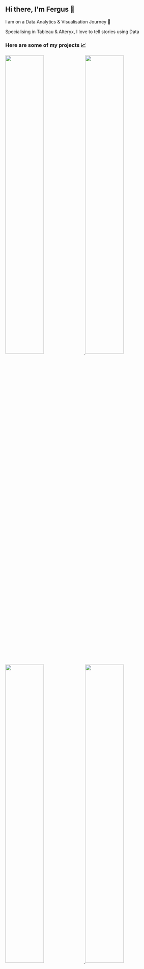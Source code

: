 ## Hi there, I'm Fergus 👋



I am on a Data Analytics & Visualisation Journey 🌱

Specialising in Tableau & Alteryx, I love to tell stories using Data


### Here are some of my projects 📈



<a href="https://public.tableau.com/app/profile/fergus.smith/viz/TheCarbonClean-Up/Dashboard2">
  <img src="https://public.tableau.com/thumb/views/TheCarbonClean-Up/Dashboard2" width ="49%"> 
</a>


 <a href="https://public.tableau.com/app/profile/fergus.smith/viz/DoRecentSexualAssaultCasesRevealLegalSystemFlaws/Dashboard1">
    <img src="https://public.tableau.com/thumb/views/DoRecentSexualAssaultCasesRevealLegalSystemFlaws/Dashboard1" width ="49%">
  </a>

  <a href="https://public.tableau.com/app/profile/fergus.smith/viz/SaveusfromcostofEnergyCrisis/Dashboard1">
    <img src="https://public.tableau.com/thumb/views/SaveusfromcostofEnergyCrisis/Dashboard1" width ="49%">
  </a>


  <a href="https://public.tableau.com/app/profile/fergus.smith/viz/BudgetExpensesInsightsDashboard/DASH">
    <img src="https://public.tableau.com/thumb/views/BudgetExpensesInsightsDashboard/DASH" width ="49%">
  </a>

  <a href="https://public.tableau.com/app/profile/fergus.smith/viz/Aguidetoyournextworkation/FINAL">
    <img src="https://public.tableau.com/thumb/views/Aguidetoyournextworkation/FINAL" width ="33%">
  </a>

 <a href="https://public.tableau.com/app/profile/fergus.smith/viz/SuperstoreExecutiveOverview_17127650702930/Overview">
    <img src="https://public.tableau.com/thumb/views/SuperstoreExecutiveOverview_17127650702930/Overview" width ="33%">
  </a>

 <a href="https://public.tableau.com/app/profile/fergus.smith/viz/ASpotlightonDementiasGlobalSurge/Dashboard12">
    <img src="https://public.tableau.com/thumb/views/ASpotlightonDementiasGlobalSurge/Dashboard12" width ="33%">
  </a>




